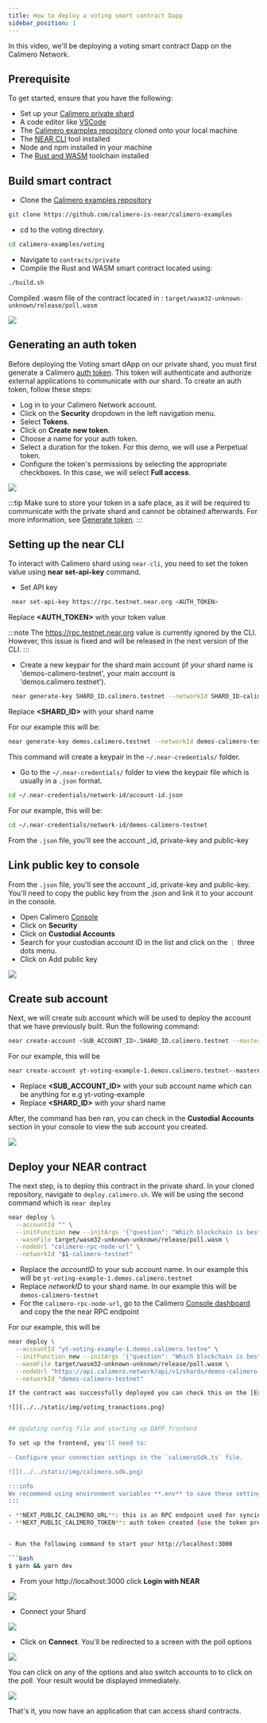 ```yaml
---
title: How to deploy a voting smart contract Dapp
sidebar_position: 1
---
```


In this video, we'll be deploying a voting smart contract Dapp on the Calimero Network.

## Prerequisite

To get started, ensure that you have the following:

- Set up your [Calimero private shard](https://docs.calimero.network/getting_started/set_shard)
- A code editor like [VSCode](https://code.visualstudio.com/download)
- The [Calimero examples repository](https://github.com/calimero-is-near/calimero-examples) cloned onto your local machine
- The [NEAR CLI](https://docs.near.org/tools/near-cli#setup) tool installed
- Node and npm installed in your machine
- The [Rust and WASM](https://docs.near.org/develop/contracts/introduction#rust-and-wasm) toolchain installed

## Build smart contract

- Clone the [Calimero examples repository](https://github.com/calimero-is-near/calimero-examples)

```bash
git clone https://github.com/calimero-is-near/calimero-examples
```

- cd to the voting directory.

```bash
cd calimero-examples/voting
```

- Navigate to `contracts/private`
- Compile the Rust and WASM smart contract located using:

```bash
./build.sh
```

Compiled .wasm file of the contract located in :
`target/wasm32-unknown-unknown/release/poll.wasm`

![](../../static/img/voting_wasm.png)

## Generating an auth token

Before deploying the Voting smart dApp on our private shard, you must first generate a Calimero [auth token](/docs/getting_started/generate_token.md). This token will authenticate and authorize external applications to communicate with our shard.
To create an auth token, follow these steps:

- Log in to your Calimero Network account.
- Click on the **Security** dropdown in the left navigation menu.
- Select **Tokens**.
- Click on **Create new token**.
- Choose a name for your auth token.
- Select a duration for the token. For this demo, we will use a Perpetual token.
- Configure the token's permissions by selecting the appropriate checkboxes. In this case, we will select **Full access**.

![](../../static/img/voting_token.png)

:::tip
Make sure to store your token in a safe place, as it will be required to communicate with the private shard and cannot be obtained afterwards. For more information, see [Generate token](/docs/getting_started/generate_token.md).
:::

## Setting up the near CLI

To interact with Calimero shard using `near-cli`, you need to set the token value using **near set-api-key** command. 

- Set API key

```bash
 near set-api-key https://rpc.testnet.near.org <AUTH_TOKEN>   
```

Replace **<AUTH_TOKEN>** with your token value

:::note
The https://rpc.testnet.near.org value is currently ignored by the CLI. However, this issue is fixed and will be released in the next version of the CLI.
:::

- Create a new keypair for the shard main account (if your shard name is 'demos-calimero-testnet', your main account is 'demos.calimero.testnet').

```bash
 near generate-key SHARD_ID.calimero.testnet --networkId SHARD_ID-calimero-testnet
```

Replace **<SHARD_ID>** with your shard name

For our example this will be:

```bash
near generate-key demos.calimero.testnet --networkId demos-calimero-testnet
```

This command will create a keypair in the `~/.near-credentials/` folder.

- Go to the `~/.near-credentials/` folder to view the  keypair file which is usually in a `.json` format.

```bash
cd ~/.near-credentials/network-id/account-id.json
```

For our example, this will be:

```bash
cd ~/.near-credentials/network-id/demos-calimero-testnet
```

From the `.json` file, you'll see the account _id, private-key and public-key

## Link public key to console

From the `.json` file, you'll see the account _id, private-key and public-key. You'll need to copy the public key from the .json and link it to your account in the console.

- Open Calimero [Console](https://app.calimero.network/dashboard)
- Click on **Security**
- Click on **Custodial Accounts**
- Search for your custodian account ID in the list and click on the  `⋮` three dots menu.
- Click on Add public key

![](../../static/img/public_keys.png)

## Create sub account

Next, we will create sub account which will be used to deploy the account that we have previously built. Run the following command:

 ```bash
near create-account <SUB_ACCOUNT_ID>.SHARD_ID.calimero.testnet --masterAccount SHARD_ID.calimero.testnet --networkId SHARD_ID-calimero-testnet--nodeUrl https://api.calimero.network/api/v1/shards/SHARD_ID.calimero.testnet/neard-rpc/  
 ```

For our example, this will be

 ```bash
near create-account yt-voting-example-1.demos.calimero.testnet--masterAccount demos.calimero.testnet --networkId demos-calimero-testnet--nodeUrl https://api.calimero.network/api/v1/shards/demos.calimero.testnet/neard-rpc/  
 ```

- Replace **<SUB_ACCOUNT_ID>** with your sub account name which can be anything for e.g yt-voting-example
- Replace **<SHARD_ID>** with your shard name

After, the command has ben ran, you can check in the **Custodial Accounts** section in your console to view the sub account you created.

![](../../static/img/yt-sub-account.png)

## Deploy your NEAR contract

The next step, is to deploy this contract in the private shard. In your cloned repository, navigate to `deploy.calimero.sh`. We will be using the second command which is `near deploy`

```bash
near deploy \
  --accountId "" \
  --initFunction new --initArgs '{"question": "Which blockchain is best?", "options": ["NEAR","Bitcoin"]}' \
  --wasmFile target/wasm32-unknown-unknown/release/poll.wasm \
  --nodeUrl "calimero-rpc-node-url" \
  --networkId "$1-calimero-testnet"
```

- Replace the _accountID_ to your sub account name. In our example this will be  `yt-voting-example-1.demos.calimero.testnet`
- Replace _networkID_ to your shard name. In our example this will be `demos-calimero-testnet`
- For the `calimero-rpc-node-url`, go to the Calimero [Console dashboard](https://app.calimero.network/dashboard) and copy the the near RPC endpoint

For our example, this will be

```bash
near deploy \
  --accountId "yt-voting-example-1.demos.calimero.testne" \
  --initFunction new --initArgs '{"question": "Which blockchain is best?", "options": ["NEAR","Bitcoin"]}' \
  --wasmFile target/wasm32-unknown-unknown/release/poll.wasm \
  --nodeUrl "https://api.calimero.network/api/v1/shards/demos-calimero-testnet/neard-rpc/  " \
  --networkId "demos-calimero-testnet"

If the contract was successfully deployed you can check this on the [Explorer > Transactions](https://app.calimero.network/dashboard/explorer/transactions) on your the console.

![](../../static/img/voting_tranactions.png)


## Updating config file and starting up DAPP frontend

To set up the frontend, you'll need to:

- Configure your connection settings in the `calimeroSdk.ts` file.

![](../../static/img/calimero.sdk.png)

:::info
We recommend using environment variables **.env** to save these settings. Here's a breakdown of what each configuration property does:
:::

- **NEXT_PUBLIC_CALIMERO_URL**: this is an RPC endpoint used for syncing account and querying shard data and can be found on your Calimero Console dashboard page under endpoints table.
- **NEXT_PUBLIC_CALIMERO_TOKEN**: auth token created (use the token previously created from the console).


- Run the following command to start your http://localhost:3000 

```bash
$ yarn && yarn dev
```

- From your http://localhost:3000  click **Login with NEAR**

![](../../static/img/localhost.png)

- Connect your Shard

![](../../static/img/connect_shard.png)

- Click on **Connect**. You'll be redirected to a screen with the poll options

![](../../static/img/poll.png)

You can click on any of the options and also switch accounts to to click on the poll. Your result would be displayed immediately.

![](../../static/img/poll_options.png)

That's it, you now have an application that can access shard contracts.
